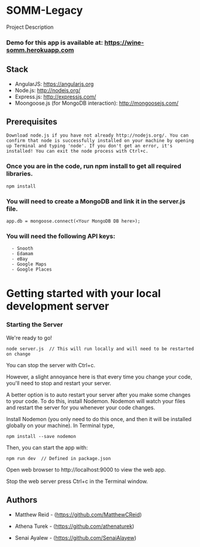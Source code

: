 # SOMM-Legacy

Project Description

### Demo for this app is available at: https://wine-somm.herokuapp.com

## Stack 

* AngularJS: https://angularjs.org
* Node.js: http://nodejs.org/
* Express.js: http://expressjs.com/
* Moongoose.js (for MongoDB interaction): http://mongoosejs.com/


## Prerequisites  

```
Download node.js if you have not already http://nodejs.org/. You can confirm that node is successfully installed on your machine by opening up Terminal and typing 'node'. If you don't get an error, it's installed! You can exit the node process with Ctrl+c.
```

### Once you are in the code, run npm install to get all required libraries.
```
npm install
```
### You will need to create a MongoDB and link it in the server.js file. 
```
app.db = mongoose.connect(<Your MongoDB DB here>);
```
### You will need the following API keys:
```
  - Snooth
  - Edamam
  - eBay
  - Google Maps
  - Google Places
```
# Getting started with your local development server  

### Starting the Server

We're ready to go! 
```
node server.js  // This will run locally and will need to be restarted on change
```
You can stop the server with Ctrl+c.

However, a slight annoyance here is that every time you change your code, you'll need to stop and restart your server.


A better option is to auto restart your server after you make some changes to your code. To do this, install Nodemon. Nodemon will watch your files and restart the server for you whenever your code changes.

Install Nodemon (you only need to do this once, and then it will be installed globally on your machine). In Terminal type,
```
npm install --save nodemon
```
Then, you can start the app with:
```
npm run dev  // Defined in package.json
```
Open web browser to http://localhost:9000 to view the web app.

Stop the web server press Ctrl+c in the Terminal window.

## Authors

* Matthew Reid - (https://github.com/MatthewCReid)

* Athena Turek - (https://github.com/athenaturek)

* Senai Ayalew - (https://github.com/SenaiAlayew)
